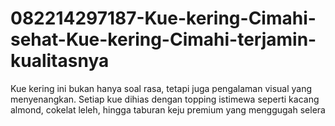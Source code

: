 # 082214297187-Kue-kering-Cimahi-sehat-Kue-kering-Cimahi-terjamin-kualitasnya
Kue kering ini bukan hanya soal rasa, tetapi juga pengalaman visual yang menyenangkan. Setiap kue dihias dengan topping istimewa seperti kacang almond, cokelat leleh, hingga taburan keju premium yang menggugah selera
